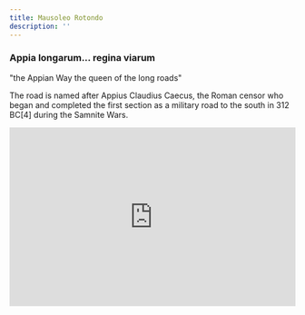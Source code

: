 ```yaml
---
title: Mausoleo Rotondo
description: ''
---
```

### Appia longarum... regina viarum

"the Appian Way the queen of the long roads"

The road is named after Appius Claudius Caecus, the Roman censor who began and completed the first section as a military road to the south in 312 BC[4] during the Samnite Wars.


<iframe width="100%" height="315" src="https://www.youtube.com/embed/LkIMjtfAj1s" title="YouTube video player" frameborder="0" allow="accelerometer; autoplay; clipboard-write; encrypted-media; gyroscope; picture-in-picture" allowfullscreen></iframe>
